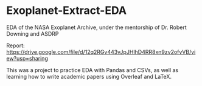 # Exoplanet-Extract-EDA

EDA of the NASA Exoplanet Archive, under the mentorship of Dr. Robert Downing and ASDRP

Report: https://drive.google.com/file/d/12q2RGv443vJpJHIhD4RR8xn9zv2ofvVB/view?usp=sharing

This was a project to practice EDA with Pandas and CSVs, as well as learning how to write academic papers using Overleaf and LaTeX.
